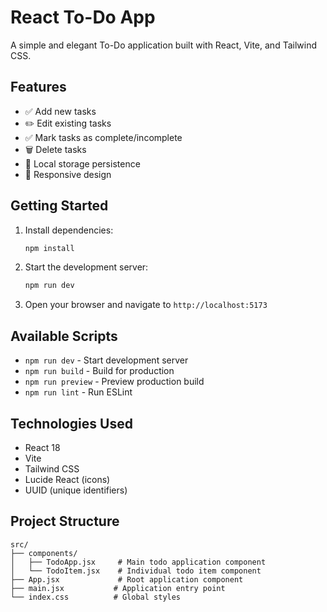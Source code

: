 # React To-Do App

A simple and elegant To-Do application built with React, Vite, and Tailwind CSS.

## Features

- ✅ Add new tasks
- ✏️ Edit existing tasks
- ✅ Mark tasks as complete/incomplete
- 🗑️ Delete tasks
- 💾 Local storage persistence
- 📱 Responsive design

## Getting Started

1. Install dependencies:
   ```bash
   npm install
   ```

2. Start the development server:
   ```bash
   npm run dev
   ```

3. Open your browser and navigate to `http://localhost:5173`

## Available Scripts

- `npm run dev` - Start development server
- `npm run build` - Build for production
- `npm run preview` - Preview production build
- `npm run lint` - Run ESLint

## Technologies Used

- React 18
- Vite
- Tailwind CSS
- Lucide React (icons)
- UUID (unique identifiers)

## Project Structure

```
src/
├── components/
│   ├── TodoApp.jsx     # Main todo application component
│   └── TodoItem.jsx    # Individual todo item component
├── App.jsx             # Root application component
├── main.jsx           # Application entry point
└── index.css          # Global styles
```